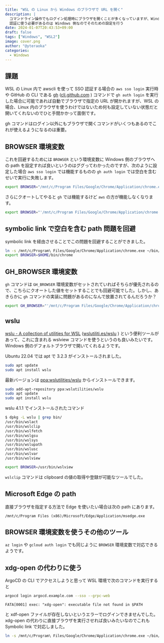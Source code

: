 ```yaml
---
title: "WSL の Linux から Windows のブラウザで URL を開く"
description: |
  コマンドライン操作でもログイン処理時にブラウザを開くことが多くなっていますが、Windows の WSL では通常は Linux 側にブラウザはインストールされていないし、
  認証に使う必要があるのは Windows 側なのでそのための設定を行う
date: 2024-01-07T20:43:53+09:00
draft: false
tags: ["Windows", "WSL2"]
image: cover.png
author: "@yteraoka"
categories:
  - Windows
---
```


## 課題

WSL の Linux 内で awscli を使って SSO 認証する場合の `aws sso login` 実行時や GitHub の CLI である [gh](https://github.com/cli/cli) ([cli.github.com](https://cli.github.com/) ) コマンドで `gh auth login` を実行した場合に可能であれば自動でブラウザで指定の URL が開かれますが、WSL の場合、Linux 内のブラウザを使うわけではないため何も設定していない状態だと開いてくれないのでひと手間かかって面倒です。

gh コマンドはログイン以外にもブラウザで開くコマンドがいくつもあるのでこれが使えるようになるのは重要。


## BROWSER 環境変数

これを回避するためには `BROWSER` という環境変数に Windows 側のブラウザへの path を設定すれば良いというのはググってわかったのですが、次のように設定した場合 `aws sso login` では機能するものの `gh auth login` では空白を含むせいで実行に失敗します。

```bash
export BROWSER="/mnt/c/Program Files/Google/Chrome/Application/chrome.exe"
```

さらにクオートしてやると `gh` では機能するけど `aws` の方が機能しなくなります。

```bash
export BROWSER="'/mnt/c/Program Files/Google/Chrome/Application/chrome.exe'"
```


## symbolic link で空白を含む path 問題を回避

symbolic link を経由させることでこの問題を回避することができました。

```bash
ln -s /mnt/c/Program\ Files/Google/Chrome/Application/chrome.exe ~/bin/chrome
export BROWSER=$HOME/bin/chrome
```

## GH\_BROWSER 環境変数

`gh` コマンドは `GH_BROWSER` 環境変数がセットされていればそちらが優先されるので、こちらにクオートした値をセットすることでも回避可能でした。しかし、あきらかに `gh` コマンドの実装に問題があるのになんで放置されてるんだろうか？

```bash
export GH_BROWSER="'/mnt/c/Program Files/Google/Chrome/Application/chrome.exe'"
```

## wslu

[wslu - A collection of utilities for WSL](https://github.com/wslutilities/wslu) ([wslutiliti.es/wslu](https://wslutiliti.es/wslu/) ) という便利ツールがあって、これに含まれる wslview コマンドを使うというのも良いみたいです。Windows 側のデフォルトブラウザで開いてくれるようです。

Ubuntu 22.04 では apt で 3.2.3 がインストールされました。

```bash
sudo apt update
sudo apt install wslu
```

最新バージョンは [ppa:wslutilities/wslu](https://launchpad.net/~wslutilities/+archive/ubuntu/wslu) からインストールできます。

```bash
sudo add-apt-repository ppa:wslutilities/wslu
sudo apt update
sudo apt install wslu
```

wslu 4.1.1 でインストールされたコマンド

```bash
$ dpkg -L wslu | grep bin/
/usr/bin/wslact
/usr/bin/wslclip
/usr/bin/wslfetch
/usr/bin/wslgsu
/usr/bin/wslsys
/usr/bin/wslupath
/usr/bin/wslusc
/usr/bin/wslvar
/usr/bin/wslview
```

```bash
export BROWSER=/usr/bin/wslview
```

`wslclip` コマンドは clipboard の値の取得や登録が可能なツールでした。


## Microsoft Edge の path

直接ブラウザを指定する方法で Edge を使いたい場合は次の path にあります。

```
/mnt/c/Program Files (x86)/Microsoft/Edge/Application/msedge.exe
```

## BROWSER 環境変数を使うその他のツール

`az login` や `gcloud auth login` でも同じように `BROWSER` 環境変数で対応できるようです。


## xdg-open の代わりに使う

ArgoCD の CLI でアクセスしようと思って WSL 環境で次のコマンドを実行すると

```bash
argocd login argocd.example.com --sso --grpc-web
```

```
FATA[0001] exec: "xdg-open": executable file not found in $PATH
```

と xdf-open ファイルが存在しないというエラーでログインできませんでした。
xdg-open の代わりに直接ブラウザを実行させれば良いみたいなのでこれも Symbolic link で対応しました。

```bash
ln -s /mnt/c/Program\ Files/Google/Chrome/Application/chrome.exe ~/bin/xdg-open
```
